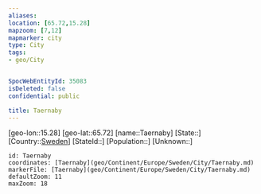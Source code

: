 ```yaml
---
aliases: 
location: [65.72,15.28]
mapzoom: [7,12] 
mapmarker: city 
type: City
tags:
- geo/City


SpocWebEntityId: 35083
isDeleted: false
confidential: public

title: Taernaby
---
```

[geo-lon::15.28]
[geo-lat::65.72]
[name::Taernaby]
[State::]
[Country::[Sweden](geo/Continent/Europe/Sweden.md)]
[StateId::]
[Population::]
[Unknown::]


```leaflet
id: Taernaby
coordinates: [Taernaby](geo/Continent/Europe/Sweden/City/Taernaby.md)
markerFile: [Taernaby](geo/Continent/Europe/Sweden/City/Taernaby.md)
defaultZoom: 11 
maxZoom: 18
```


